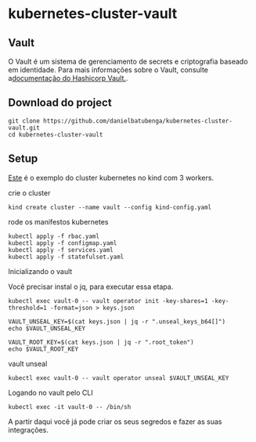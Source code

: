 # kubernetes-cluster-vault

## Vault
O Vault é um sistema de gerenciamento de secrets e criptografia baseado em identidade. Para mais informações sobre o Vault, consulte a[documentação do Hashicorp Vault.](https://www.vaultproject.io/).

## Download do project

```
git clone https://github.com/danielbatubenga/kubernetes-cluster-vault.git
cd kubernetes-cluster-vault
```

## Setup
[Este](https://github.com/danielbatubenga/kubernetes-cluster-vault/blob/main/kind-config.yaml) é o exemplo do cluster kubernetes no kind com 3 workers.

crie o cluster 

```
kind create cluster --name vault --config kind-config.yaml
```

rode os manifestos kubernetes

```
kubectl apply -f rbac.yaml
kubectl apply -f configmap.yaml
kubectl apply -f services.yaml
kubectl apply -f statefulset.yaml
```

Inicializando o vault

Você precisar instal o jq, para executar essa etapa.

```
kubectl exec vault-0 -- vault operator init -key-shares=1 -key-threshold=1 -format=json > keys.json

VAULT_UNSEAL_KEY=$(cat keys.json | jq -r ".unseal_keys_b64[]")
echo $VAULT_UNSEAL_KEY

VAULT_ROOT_KEY=$(cat keys.json | jq -r ".root_token")
echo $VAULT_ROOT_KEY
```

vault unseal

```
kubectl exec vault-0 -- vault operator unseal $VAULT_UNSEAL_KEY
```
Logando no vault pelo CLI

```
kubectl exec -it vault-0 -- /bin/sh
```

A partir daqui você já pode criar os seus segredos e fazer as suas integrações.